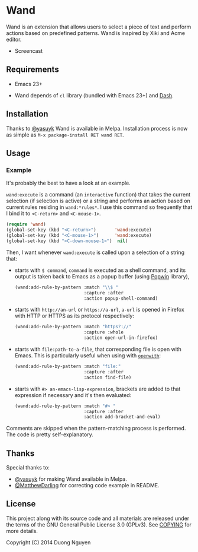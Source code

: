 # Wand #

Wand is an extension that allows users to select a piece of text and perform
actions based on predefined patterns.  Wand is inspired by Xiki and Acme
editor.

* Screencast

## Requirements ##

* Emacs 23+

* Wand depends of `cl` library (bundled with Emacs 23+) and
  [Dash](https://github.com/magnars/dash.el).

## Installation ##

Thanks to [@yasuyk](https://github.com/yasuyk) Wand is available in Melpa.
Installation process is now as simple as `M-x package-install RET wand RET`.

## Usage ##

### Example ###

It's probably the best to have a look at an example.

`wand:execute` is a command (an `interactive` function) that takes the current
selection (if selection is active) or a string and performs an action based on
current rules residing in `wand:*rules*`.  I use this command so frequently
that I bind it to `<C-return>` and `<C-mouse-1>`.

```lisp
(require 'wand)
(global-set-key (kbd "<C-return>")       'wand:execute)
(global-set-key (kbd "<C-mouse-1>")      'wand:execute)
(global-set-key (kbd "<C-down-mouse-1>")  nil)
```

Then, I want whenever `wand:execute` is called upon a selection of a string
that:

* starts with `$ command`, `command` is executed as a shell command, and
  its output is taken back to Emacs as a popup buffer (using
  [Popwin](https://github.com/m2ym/popwin-el) library),

  ```lisp
  (wand:add-rule-by-pattern :match "\\$ "
                            :capture :after
                            :action popup-shell-command)
  ```

* starts with `http://an-url` or `https://a-url`, `a-url` is opened in
  Firefox with HTTP or HTTPS as its protocol respectively:

  ```lisp
  (wand:add-rule-by-pattern :match "https?://"
                            :capture :whole
                            :action open-url-in-firefox)
  ```

* starts with `file:path-to-a-file`, that corresponding file is open with
  Emacs.  This is particularly useful when using with
  [`openwith`](http://www.emacswiki.org/emacs/OpenWith):

  ```lisp
  (wand:add-rule-by-pattern :match "file:"
                            :capture :after
                            :action find-file)
  ```

* starts with `#> an-emacs-lisp-expression`, brackets are added to that
  expression if necessary and it's then evaluated:

  ```lisp
  (wand:add-rule-by-pattern :match "#> "
                            :capture :after
                            :action add-bracket-and-eval)
  ```

Comments are skipped when the pattern-matching process is performed.  The code
is pretty self-explanatory.

## Thanks ##

Special thanks to:

* [@yasuyk](https://github.com/yasuyk) for making Wand available in Melpa.
* [@MatthewDarling](https://github.com/MatthewDarling) for correcting code
  example in README.

## License ##

This project along with its source code and all materials are released under
the terms of the GNU General Public License 3.0 (GPLv3).  See
[COPYING](COPYING) for more details.

Copyright (C) 2014  Duong Nguyen <cmpitgATgmail>
